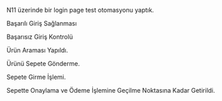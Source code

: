 N11 üzerinde bir login page test otomasyonu yaptık.

Başarılı Giriş Sağlanması

Başarısız Giriş Kontrolü

Ürün Araması Yapıldı.

Ürünü Sepete Gönderme.

Sepete Girme İşlemi.

Sepette Onaylama ve Ödeme İşlemine Geçilme Noktasına Kadar Getirildi.



